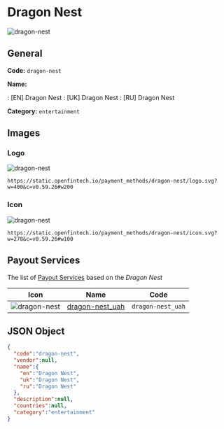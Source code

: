 
# Dragon Nest 
![dragon-nest](https://static.openfintech.io/payment_methods/dragon-nest/logo.svg?w=400&c=v0.59.26#w200)  

## General 
**Code:** `dragon-nest` 
 
**Name:** 
 
:	[EN] Dragon Nest 
:	[UK] Dragon Nest 
:	[RU] Dragon Nest 
 
**Category:** `entertainment` 
 

## Images 

### Logo 
![dragon-nest](https://static.openfintech.io/payment_methods/dragon-nest/logo.svg?w=400&c=v0.59.26#w200)  

```
https://static.openfintech.io/payment_methods/dragon-nest/logo.svg?w=400&c=v0.59.26#w200
```  

### Icon 
![dragon-nest](https://static.openfintech.io/payment_methods/dragon-nest/icon.svg?w=278&c=v0.59.26#w100)  

```
https://static.openfintech.io/payment_methods/dragon-nest/icon.svg?w=278&c=v0.59.26#w100
```  

## Payout Services 
 
The list of [Payout Services](/payout-services/) based on the _Dragon Nest_ 

|Icon|Name|Code| 
|:---:|:---:|:---:| 
|![dragon-nest](https://static.openfintech.io/payout_methods/dragon-nest/icon.png?w=278&c=v0.59.26#w40) |[dragon-nest_uah](/payout-services/dragon-nest_uah/)|`dragon-nest_uah`| 
 

## JSON Object 

```json
{
  "code":"dragon-nest",
  "vendor":null,
  "name":{
    "en":"Dragon Nest",
    "uk":"Dragon Nest",
    "ru":"Dragon Nest"
  },
  "description":null,
  "countries":null,
  "category":"entertainment"
}
```  
